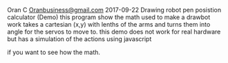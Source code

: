 Oran C
Oranbusiness@gmail.com
2017-09-22
Drawing robot pen posistion calculator (Demo)
this program show the math used to make a drawbot work
takes a cartesian (x,y) with lenths of the arms and turns them into 
angle for the servos to move to.
this demo does not work for real hardware but has a simulation of the actions using javascript

if you want to see how the math.
[](https://imgur.com/5Plv4TS)

